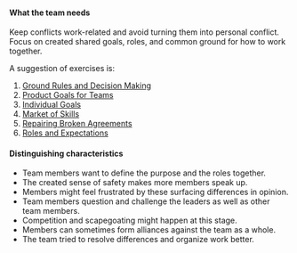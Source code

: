 #### What the team needs
Keep conflicts work-related and avoid turning them into personal conflict. Focus on created shared goals, roles, and common ground for how to work together.

A suggestion of exercises is:
1. [Ground Rules and Decision Making](https://proagileab.github.io/agile-team-development/guides/Ground-Rules-and-Decision-Making.html)
2. [Product Goals for Teams](https://proagileab.github.io/agile-team-development/guides/Product-Goals-for-Teams.html)
3. [Individual Goals](https://proagileab.github.io/agile-team-development/guides/Individual-Goals.html)
4. [Market of Skills](https://proagileab.github.io/agile-team-development/guides/Market-of-Skills.html)
5. [Repairing Broken Agreements](https://proagileab.github.io/agile-team-development/guides/Repairing-Broken-Agreements.html)
6. [Roles and Expectations](https://proagileab.github.io/agile-team-development/guides/Roles-and-Expectations.html)

#### Distinguishing characteristics
- Team members want to define the purpose and the roles together.
- The created sense of safety makes more members speak up.
- Members might feel frustrated by these surfacing differences in opinion.
- Team members question and challenge the leaders as well as other team members.
- Competition and scapegoating might happen at this stage.
- Members can sometimes form alliances against the team as a whole.
- The team tried to resolve differences and organize work better.


